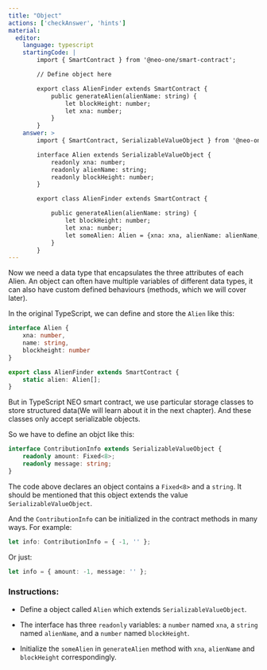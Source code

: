 ```yaml
---
title: "Object"
actions: ['checkAnswer', 'hints']
material: 
  editor:
    language: typescript
    startingCode: |
        import { SmartContract } from '@neo-one/smart-contract';

        // Define object here

        export class AlienFinder extends SmartContract {
            public generateAlien(alienName: string) {
                let blockHeight: number;
                let xna: number;
            }
        }
    answer: > 
        import { SmartContract, SerializableValueObject } from '@neo-one/smart-contract';

        interface Alien extends SerializableValueObject {
            readonly xna: number;
            readonly alienName: string;
            readonly blockHeight: number;
        }

        export class AlienFinder extends SmartContract {

            public generateAlien(alienName: string) {
                let blockHeight: number;
                let xna: number;
                let someAlien: Alien = {xna: xna, alienName: alienName, blockHeight: blockHeight};
            }
        }
---
```



Now we need a data type that encapsulates the three attributes of each Alien. An object can often have multiple variables of different data types, it can also have custom defined behaviours (methods, which we will cover later).

In the original TypeScript, we can define and store the `Alien` like this:

```typescript
interface Alien {
    xna: number,
    name: string,
    blockheight: number
}

export class AlienFinder extends SmartContract {
    static alien: Alien[];
}
```

But in TypeScript NEO smart contract, we use particular storage classes to store structured data(We will learn about it in the next chapter). And these classes only accept serializable objects.

So we have to define an objct like this: 

```typescript
interface ContributionInfo extends SerializableValueObject {
    readonly amount: Fixed<8>;
    readonly message: string;
}
```

The code above declares an object contains a `Fixed<8>` and a `string`. It should be mentioned that this object extends the value `SerializableValueObject`.

And the `ContributionInfo` can be initialized in the contract methods in many ways. For example:

```typescript
let info: ContributionInfo = { -1, '' };
```

Or just:

```typescript
let info = { amount: -1, message: '' };
```

### Instructions: 

- Define a object called `Alien` which extends `SerializableValueObject`.

- The interface has three `readonly` variables: a `number` named `xna`, a `string` named `alienName`, and a `number` named `blockHeight`.

- Initialize the `someAlien` in `generateAlien` method with `xna`, `alienName` and `blockHeight` correspondingly.
